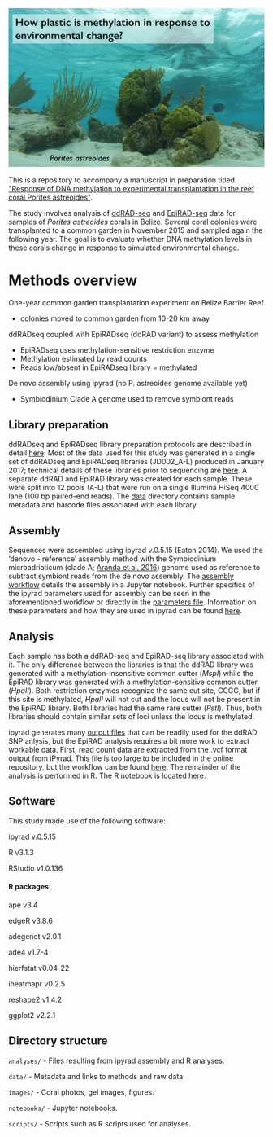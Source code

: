 ![_Porites astreoides_](./images/titleimage.png)

This is a repository to accompany a manuscript in preparation titled ["Response of DNA methylation to experimental transplantation in the reef coral Porites astreoides"](https://docs.google.com/document/d/1iN7kf_chLfLjr0Nh5mjNlU0gexdgP9ThgfcxaZgm1Gw/edit).


The study involves analysis of [ddRAD-seq](http://journals.plos.org/plosone/article?id=10.1371/journal.pone.0037135) and [EpiRAD-seq](http://onlinelibrary.wiley.com/doi/10.1111/2041-210X.12435/abstract) data for samples of _Porites astreoides_ corals in Belize. Several coral colonies were transplanted to a common garden in November 2015 and sampled again the following year.
The goal is to evaluate whether DNA methylation levels in these corals change in response to simulated environmental change. 


# Methods overview

One-year common garden transplantation experiment on Belize Barrier Reef
 - colonies moved to common garden from 10-20 km away
 
ddRADseq coupled with EpiRADseq (ddRAD variant) to assess methylation
 - EpiRADseq uses methylation-sensitive restriction enzyme
 - Methylation estimated by read counts 
 - Reads low/absent in EpiRADseq library = methylated
 
De novo assembly using ipyrad (no P. astreoides genome available yet)
 - Symbiodinium Clade A genome used to remove symbiont reads

## Library preparation

ddRADseq and EpiRADseq library preparation protocols are described in detail [here](http://onsnetwork.org/jdimond/2016/08/). Most of the data used for this study was generated in a single set of ddRADseq and EpiRADseq libraries (JD002_A-L) produced in January 2017; technical details of these libraries prior to sequencing are [here](http://onsnetwork.org/jdimond/2017/02/14/rad-library-prep/). A separate ddRAD and EpiRAD library was created for each sample. These were split into 12 pools (A-L) that were run on a single Illumina HiSeq 4000 lane (100 bp paired-end reads). The [data](https://github.com/jldimond/Branching-Porites/tree/master/data) directory contains sample metadata and barcode files associated with each library. 


## Assembly 

Sequences were assembled using ipyrad v.0.5.15 (Eaton 2014). We used the ‘denovo - reference’ assembly method with the Symbiodinium microadriaticum (clade A; [Aranda et al. 2016](https://www.nature.com/articles/srep39734)) genome used as reference to subtract symbiont reads from the de novo assembly. The [assembly workflow](https://github.com/jldimond/Branching-Porites/blob/master/notebooks/ipyrad_assembly.ipynb) details the assembly in a Jupyter notebook. Further specifics of the ipyrad parameters used for assembly can be seen in the aforementioned workflow or directly in the [parameters file](https://github.com/jldimond/Branching-Porites/blob/master/analyses/ipyrad_analysis/params-data3.txt). Information on these parameters and how they are used in ipyrad can be found [here](http://ipyrad.readthedocs.io/).


## Analysis 

Each sample has both a ddRAD-seq and EpiRAD-seq library associated with it. The only difference between the libraries is that the ddRAD library was generated with a methylation-insensitive common cutter (_MspI_) while the EpiRAD library was generated with a methylation-sensitive common cutter (_HpaII_). Both restriction enzymes recognize the same cut site, CCGG, but if this site is methylated, _HpaII_ will not cut and the locus will not be present in the EpiRAD library. Both libraries had the same rare cutter (_PstI_). Thus, both libraries should contain similar sets of loci unless the locus is methylated. 

ipyrad generates many [output files](https://github.com/jldimond/Branching-Porites/tree/master/analyses/ipyrad_analysis/data3_outfiles) that can be readily used for the ddRAD SNP anlysis, but the EpiRAD analysis requires a bit more work to extract workable data. First, read count data are extracted from the .vcf format output from iPyrad. This file is too large to be included in the online repository, but the workflow can be found [here](https://github.com/jldimond/Branching-Porites/blob/master/notebooks/VCF_readcounts.ipynb). The remainder of the analysis is performed in R. The R notebook is located [here](https://github.com/jldimond/Branching-Porites/blob/master/analyses/ipyrad_analysis/data3_outfiles/PoritesRAD_analysis.md).


## Software

This study made use of the following software:

ipyrad v.0.5.15

R v3.1.3

RStudio v1.0.136


#### R packages:

ape v3.4

edgeR v3.8.6

adegenet v2.0.1

ade4 v1.7-4

hierfstat v0.04-22

iheatmapr v0.2.5

reshape2 v1.4.2

ggplot2 v2.2.1


## Directory structure


`analyses/` - Files resulting from ipyrad assembly and R analyses.

`data/` -  Metadata and links to methods and raw data.

`images/` - Coral photos, gel images, figures.

`notebooks/` - Jupyter notebooks.

`scripts/` - Scripts such as R scripts used for analyses.
